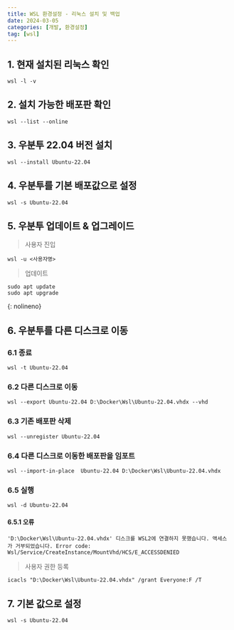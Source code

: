 ```yaml
---
title: WSL 환경설정 - 리눅스 설치 및 백업
date: 2024-03-05 
categories: [개발, 환경설정]
tag: [wsl]
---
```



## 1. 현재 설치된 리눅스 확인
```console
wsl -l -v
```

## 2. 설치 가능한 배포판 확인
```console
wsl --list --online
```

## 3. 우분투 22.04 버전 설치
```console
wsl --install Ubuntu-22.04
```

## 4. 우분투를 기본 배포값으로 설정
```console
wsl -s Ubuntu-22.04
```

## 5. 우분투 업데이트 & 업그레이드
> 사용자 진입
```console
wsl -u <사용자명>
```

> 업데이트
```shell
sudo apt update
sudo apt upgrade
```
{: nolineno}

## 6. 우분투를 다른 디스크로 이동
### 6.1 종료
```console
wsl -t Ubuntu-22.04
```

### 6.2 다른 디스크로 이동
```console
wsl --export Ubuntu-22.04 D:\Docker\Wsl\Ubuntu-22.04.vhdx --vhd
```

### 6.3 기존 배포판 삭제
```console
wsl --unregister Ubuntu-22.04
```

### 6.4 다른 디스크로 이동한 배포판을 임포트
```console
wsl --import-in-place  Ubuntu-22.04 D:\Docker\Wsl\Ubuntu-22.04.vhdx 
```

### 6.5 실행
```console
wsl -d Ubuntu-22.04
```
#### 6.5.1 오류 
`'D:\Docker\Wsl\Ubuntu-22.04.vhdx' 디스크를 WSL2에 연결하지 못했습니다. 액세스가 거부되었습니다.
Error code: Wsl/Service/CreateInstance/MountVhd/HCS/E_ACCESSDENIED`   

> 사용자 권한 등록
```console
icacls "D:\Docker\Wsl\Ubuntu-22.04.vhdx" /grant Everyone:F /T
```

## 7. 기본 값으로 설정
```console
wsl -s Ubuntu-22.04
```

